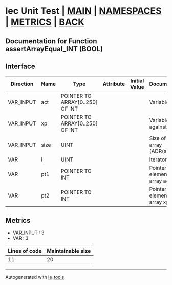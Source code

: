 # Iec Unit Test | [MAIN] | [NAMESPACES] | [METRICS] | [BACK]  

## Documentation for Function assertArrayEqual_INT (BOOL)  

## Interface  

| Direction | Name | Type | Attribute | Initial Value | Documentation |
| --------- | ---- | ---- | --------- | ------------- | ------------- |
| VAR_INPUT | act | POINTER TO ARRAY[0..250] OF INT |  |  | Variable to test |  
| VAR_INPUT | xp | POINTER TO ARRAY[0..250] OF INT |  |  | Variable to test against |  
| VAR_INPUT | size | UINT |  |  | Size of the array (ADR(act)) |  
| VAR | i | UINT |  |  | Iterator variable |  
| VAR | pt1 | POINTER TO INT |  |  | Pointer to the element of the array act |  
| VAR | pt2 | POINTER TO INT |  |  | Pointer to the element of the array xp |  


## Metrics  

- VAR_INPUT : 3
- VAR : 3

| Lines of code | Maintainable size |
| ------------- | ----------------- |
| 11 | 20 |

---
Autogenerated with [ia_tools](https://github.com/tkucic/ia_tools)  

[MAIN]: ../../../../index.md
[NAMESPACES]: ../../nsList.md
[METRICS]: ../../../metrics.md
[BACK]: ../nsMain.md
